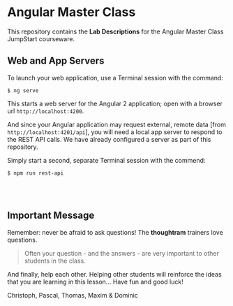 # Angular Master Class

This repository contains the **Lab Descriptions** for the Angular Master Class JumpStart courseware. 

## Web and App Servers

To launch your web application, use a Terminal session with the command:

```
$ ng serve
```

This starts a web server for the Angular 2 application; open with a browser url `http://localhost:4200`.

And since your Angular application may request external, remote data [from `http://localhost:4201/api`], you will need a local app server to respond to the REST API calls. We have already configured a server as part of this repository.

Simply start a second, separate Terminal session with the commend:

```
$ npm run rest-api
```

<br/>
<br/>

## Important Message

Remember: never be afraid to ask questions! The **thoughtram** trainers love questions. 

> Often your question - and the answers - are very important to other students in the class. 

And finally, help each other. Helping other students will reinforce the ideas that you are learning in this lesson... Have fun and good luck! 

Christoph, Pascal, Thomas, Maxim & Dominic
